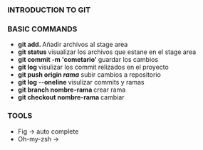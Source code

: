 ### INTRODUCTION TO GIT

### BASIC COMMANDS
- <strong> git add. </strong> Añadir archivos al stage area
- <strong> git status </strong> visualizar los archivos que estane en el stage area
- <strong> git commit -m 'cometario' </strong> guardar los cambios
- <strong> git log </strong> visulizar los commit relizados en el proyecto
- <strong> git push origin <i>rama</i></strong> subir cambios a repositorio
- <strong> git log --oneline </strong> visulizar commits y ramas
- <strong> git branch nombre-rama </strong> crear rama
- <strong> git checkout nombre-rama </strong> cambiar 

### TOOLS
- Fig -> auto complete
- Oh-my-zsh ->